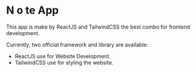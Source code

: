 # N o te App

This app is make by ReactJS and TailwindCSS the best combo for frontend development.

Currently, two official framework and  library are available:

- ReactJS use for Website Development.
- TailwindCSS use for styling the website.
